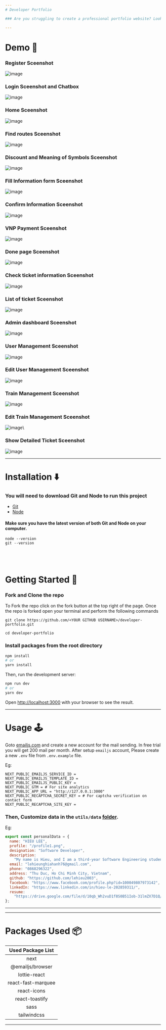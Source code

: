 ```yaml
---
# Developer Portfolio

### Are you struggling to create a professional portfolio website? Look no further! You can use the Developer Portfolio template and create your very own personalized portfolio today! My website is designed to be user-friendly and easily customizable, making it perfect for both developers and freelancers.

---
```


# Demo :movie_camera:
### Register Sceenshot
![image](https://github.com/lehieu2003/Railway-Sytem-Full/assets/127474151/5fb583eb-83ff-454f-a8dc-19802ea5c51c)
### Login Sceenshot and Chatbox
![image](https://github.com/lehieu2003/Railway-Sytem-Full/assets/127474151/b2c4176f-2cf4-4d1c-97fc-beb087b35bf0)
### Home Sceenshot

![image](https://github.com/lehieu2003/Railway-Sytem-Full/assets/127474151/d57152ff-dad1-4254-baa8-52e96e3d905f)
### Find routes Sceenshot


![image](https://github.com/lehieu2003/Railway-Sytem-Full/assets/127474151/bf1d8896-3813-426c-a6f6-6fec19f897e5)
###  Discount and Meaning of Symbols Sceenshot

![image](https://github.com/lehieu2003/Railway-Sytem-Full/assets/127474151/7f3e3aca-a036-4a63-9e0e-fa5d4786cc40)
### Fill Information form Sceenshot

![image](https://github.com/lehieu2003/Railway-Sytem-Full/assets/127474151/93a5c25e-275f-4f79-affd-dcb7c0212815)
### Confirm Information Sceenshot

![image](https://github.com/lehieu2003/Railway-Sytem-Full/assets/127474151/3bd983d7-3512-48c4-a1ed-fbc0185d620c)
### VNP Payment Sceenshot

![image](https://github.com/lehieu2003/Railway-Sytem-Full/assets/127474151/70ca4b95-930b-46e3-994e-3ff5adfd35f3)
### Done page Sceenshot
![image](https://github.com/lehieu2003/Railway-Sytem-Full/assets/127474151/a6c260df-c452-4667-923a-5da3880a7fcf)
### Check ticket information Sceenshot

![image](https://github.com/lehieu2003/Railway-Sytem-Full/assets/127474151/460dea8f-4434-439c-93b6-069b35ff48e3)
### List of ticket Sceenshot

![image](https://github.com/lehieu2003/Railway-Sytem-Full/assets/127474151/f81e98f4-99be-4dae-8d9a-a899d9e7667a)

### Admin dashboard Sceenshot

![image](https://github.com/lehieu2003/Railway-Sytem-Full/assets/127474151/b9a34f37-0b0c-41fa-865b-d8276ec4b8dd)
### User Management Sceenshot

![image](https://github.com/lehieu2003/Railway-Sytem-Full/assets/127474151/8c383f35-9dc3-4b7f-b43f-e477d90c294f)

### Edit User Management Sceenshot


![image](https://github.com/lehieu2003/Railway-Sytem-Full/assets/127474151/06cff788-6fcd-4c31-a2fb-af346fad11f8)
### Train Management Sceenshot

![image](https://github.com/lehieu2003/Railway-Sytem-Full/assets/127474151/d2dc6c8f-58c3-4d04-bccf-849510a821fb)
### Edit Train Management Sceenshot


![image](https://github.com/lehieu2003/Railway-Sytem-Full/assets/127474151/47906c14-1dab-4795-a13b-d7711199398e)\
### Show Detailed Ticket Sceenshot


![image](https://github.com/lehieu2003/Railway-Sytem-Full/assets/127474151/5b283f57-4891-4e9a-a682-d24503fe348a)


---

# Installation :arrow_down:

### You will need to download Git and Node to run this project

- [Git](https://git-scm.com/downloads)
- [Node](https://nodejs.org/en/download/)

#### Make sure you have the latest version of both Git and Node on your computer.

```
node --version
git --version
```

## <br />

# Getting Started :dart:

### Fork and Clone the repo

To Fork the repo click on the fork button at the top right of the page. Once the repo is forked open your terminal and perform the following commands

```
git clone https://github.com/<YOUR GITHUB USERNAME>/developer-portfolio.git

cd developer-portfolio
```

### Install packages from the root directory

```bash
npm install
# or
yarn install
```

Then, run the development server:

```bash
npm run dev
# or
yarn dev
```

Open [http://localhost:3000](http://localhost:3000) with your browser to see the result.

---

# Usage :joystick:

Goto [emailjs.com](https://www.emailjs.com/) and create a new account for the mail sending. In free trial you will get 200 mail per month. After setup `emailjs` account, Please create a new `.env` file from `.env.example` file.

Eg:

```env
NEXT_PUBLIC_EMAILJS_SERVICE_ID =
NEXT_PUBLIC_EMAILJS_TEMPLATE_ID =
NEXT_PUBLIC_EMAILJS_PUBLIC_KEY =
NEXT_PUBLIC_GTM = # For site analytics
NEXT_PUBLIC_APP_URL = "http://127.0.0.1:3000"
NEXT_PUBLIC_RECAPTCHA_SECRET_KEY = # For captcha verification on contact form
NEXT_PUBLIC_RECAPTCHA_SITE_KEY =
```

### Then, Customize data in the `utils/data` [folder](https://github.com/said7388/developer-portfolio/tree/main/utils/data).

Eg:

```javascript
export const personalData = {
  name: "HIEU LEE",
  profile: "/profile1.png",
  designation: "Software Developer",
  description:
    "My name is Hieu, and I am a third-year Software Engineering student at International University. I have hands-on experience building web applications using ReactJS, React Native, NodeJS, and Java. With my knowledge of UI/UX design, I enjoy solving front-end problems and creating the best user experience for users. I am also committed to learning new technologies and best practices to become a better engineer.",
  email: "lehieunghiahanh76@gmail.com",
  phone: "0868296322",
  address: "Thu Duc, Ho Chi Minh City, Vietnam",
  github: "https://github.com/lehieu2003",
  facebook: "https://www.facebook.com/profile.php?id=100049807973142",
  linkedIn: "https://www.linkedin.com/in/hieu-le-202859311/",
  resume:
    "https://drive.google.com/file/d/10qb_Wh2vuD1f8S0B51Iob-31lmZX7D1Q/view?usp=sharing",
};

```

---

---

# Packages Used :package:

| Used Package List  |
| :----------------: |
|        next        |
|  @emailjs/browser  |
|    lottie-react    |
| react-fast-marquee |
|    react-icons     |
|   react-toastify   |
|        sass        |
|    tailwindcss     |

---

